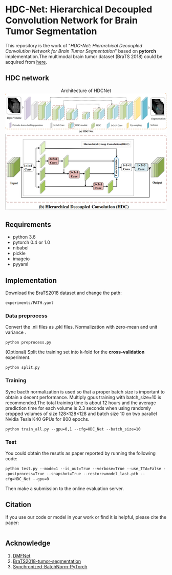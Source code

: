 # HDC-Net: Hierarchical Decoupled Convolution Network for Brain Tumor Segmentation

This repository is the work of "_HDC-Net: Hierarchical Decoupled Convolution Network for Brain Tumor Segmentation_" based on **pytorch** implementation.The multimodal brain tumor dataset (BraTS 2018) could be acquired from [here](https://www.med.upenn.edu/sbia/brats2018.html).

## HDC network

<center>Architecture of  HDCNet</center>
<div  align="center">  
 <img src="https://github.com/luozhengrong/luozhengrong_test/blob/master/fig/HDCnetwork.jpg"
     align=center/>
</div>
<div  align="center">  
 <img src="https://github.com/luozhengrong/luozhengrong_test/blob/master/fig/HDCblock.jpg"
     align=center/>
</div>



## Requirements
* python 3.6
* pytorch 0.4 or 1.0
* nibabel
* pickle 
* imageio
* pyyaml

## Implementation

Download the BraTS2018 dataset and change the path:

```
experiments/PATH.yaml
```

### Data preprocess
Convert the .nii files as .pkl files. Normalization with zero-mean and unit variance . 

```
python preprocess.py
```

(Optional) Split the training set into k-fold for the **cross-validation** experiment.

```
python split.py
```

### Training

Sync bacth normalization is used so that a proper batch size is important to obtain a decent performance. Multiply gpus training with batch_size=10 is recommended.The total training time is about 12 hours and the average prediction time for each volume is 2.3 seconds when using randomly cropped volumes of size 128×128×128 and batch size 10 on two parallel Nvidia Tesla K40 GPUs for 800 epochs.

```
python train_all.py --gpu=0,1 --cfg=HDC_Net --batch_size=10
```

### Test

You could obtain the resutls as paper reported by running the following code:

```
python test.py --mode=1 --is_out=True --verbose=True --use_TTA=False --postprocess=True --snapshot=True --restore=model_last.pth --cfg=HDC_Net --gpu=0
```
Then make a submission to the online evaluation server.

## Citation

If you use our code or model in your work or find it is helpful, please cite the paper:
```

```

## Acknowledge

1. [DMFNet](https://github.com/China-LiuXiaopeng/BraTS-DMFNet)
2. [BraTS2018-tumor-segmentation](https://github.com/ieee820/BraTS2018-tumor-segmentation)
3. [Synchronized-BatchNorm-PyTorch](https://github.com/vacancy/Synchronized-BatchNorm-PyTorch)
